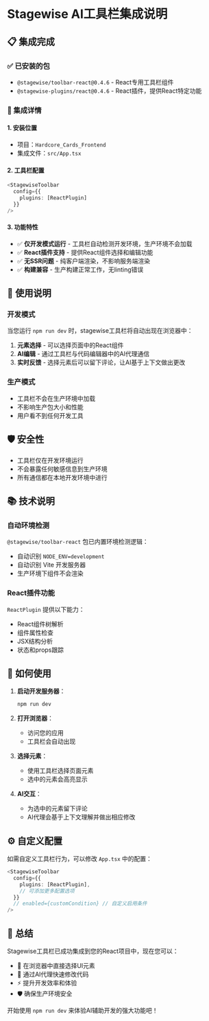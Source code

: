 # Stagewise AI工具栏集成说明

## 📋 集成完成

### ✅ 已安装的包
- `@stagewise/toolbar-react@0.4.6` - React专用工具栏组件
- `@stagewise-plugins/react@0.4.6` - React插件，提供React特定功能

### 🔧 集成详情

#### 1. 安装位置
- 项目：`Hardcore_Cards_Frontend`
- 集成文件：`src/App.tsx`

#### 2. 工具栏配置
```typescript
<StagewiseToolbar 
  config={{
    plugins: [ReactPlugin]
  }}
/>
```

#### 3. 功能特性
- ✅ **仅开发模式运行** - 工具栏自动检测开发环境，生产环境不会加载
- ✅ **React插件支持** - 提供React组件选择和编辑功能
- ✅ **无SSR问题** - 纯客户端渲染，不影响服务端渲染
- ✅ **构建兼容** - 生产构建正常工作，无linting错误

## 🚀 使用说明

### 开发模式
当您运行 `npm run dev` 时，stagewise工具栏将自动出现在浏览器中：

1. **元素选择** - 可以选择页面中的React组件
2. **AI编辑** - 通过工具栏与代码编辑器中的AI代理通信
3. **实时反馈** - 选择元素后可以留下评论，让AI基于上下文做出更改

### 生产模式
- 工具栏不会在生产环境中加载
- 不影响生产包大小和性能
- 用户看不到任何开发工具

## 🛡️ 安全性

- 工具栏仅在开发环境运行
- 不会暴露任何敏感信息到生产环境
- 所有通信都在本地开发环境中进行

## 📚 技术说明

### 自动环境检测
`@stagewise/toolbar-react` 包已内置环境检测逻辑：
- 自动识别 `NODE_ENV=development`
- 自动识别 Vite 开发服务器
- 生产环境下组件不会渲染

### React插件功能
`ReactPlugin` 提供以下能力：
- React组件树解析
- 组件属性检查
- JSX结构分析
- 状态和props跟踪

## 🔄 如何使用

1. **启动开发服务器**：
   ```bash
   npm run dev
   ```

2. **打开浏览器**：
   - 访问您的应用
   - 工具栏会自动出现

3. **选择元素**：
   - 使用工具栏选择页面元素
   - 选中的元素会高亮显示

4. **AI交互**：
   - 为选中的元素留下评论
   - AI代理会基于上下文理解并做出相应修改

## ⚙️ 自定义配置

如需自定义工具栏行为，可以修改 `App.tsx` 中的配置：

```typescript
<StagewiseToolbar 
  config={{
    plugins: [ReactPlugin],
    // 可添加更多配置选项
  }}
  // enabled={customCondition} // 自定义启用条件
/>
```

## 🎯 总结

Stagewise工具栏已成功集成到您的React项目中，现在您可以：

- 🎨 在浏览器中直接选择UI元素
- 🤖 通过AI代理快速修改代码
- ⚡ 提升开发效率和体验
- 🛡️ 确保生产环境安全

开始使用 `npm run dev` 来体验AI辅助开发的强大功能吧！ 